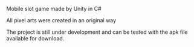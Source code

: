 Mobile slot game made by Unity in C#

All pixel arts were created in an original way

The project is still under development and can be tested with the apk file available for download.
